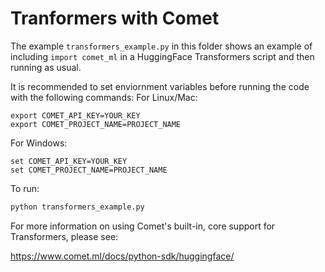 # Tranformers with Comet

The example `transformers_example.py` in this folder shows an example of including `import comet_ml` in a HuggingFace Transformers script and then running as usual.

It is recommended to set enviornment variables before running the code with the following commands:
For Linux/Mac:
```shell
export COMET_API_KEY=YOUR_KEY
export COMET_PROJECT_NAME=PROJECT_NAME
```

For Windows:
```batch
set COMET_API_KEY=YOUR_KEY
set COMET_PROJECT_NAME=PROJECT_NAME
```

To run:

```python
python transformers_example.py
```

For more information on using Comet's built-in, core support for Transformers, please see:

https://www.comet.ml/docs/python-sdk/huggingface/
